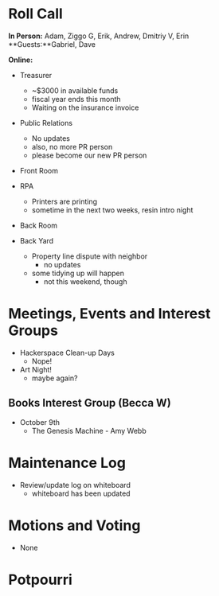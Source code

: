 # Roll Call
**In Person:** Adam, Ziggo G, Erik, Andrew, Dmitriy V, Erin
**Guests:**Gabriel, Dave

**Online:** 

- Treasurer
  - ~$3000 in available funds
  - fiscal year ends this month
  - Waiting on the insurance invoice
- Public Relations
  - No updates
  - also, no more PR person
  - please become our new PR person
- Front Room
- RPA
  - Printers are printing
  - sometime in the next two weeks, resin intro night
- Back Room

- Back Yard
  - Property line dispute with neighbor 
    - no updates
  - some tidying up will happen
    - not this weekend, though
# Meetings, Events and Interest Groups
- Hackerspace Clean-up Days
  - Nope!
- Art Night!
  - maybe again?
## Books Interest Group (Becca W)
- October 9th
  - The Genesis Machine - Amy Webb
# Maintenance Log
- Review/update log on whiteboard
  - whiteboard has been updated
# Motions and Voting
- None
# Potpourri

